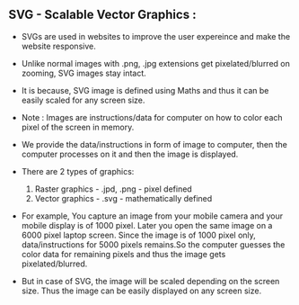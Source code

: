 ## SVG - Scalable Vector Graphics :

- SVGs are used in websites to improve the user expereince and make the website responsive.
- Unlike normal images with .png, .jpg extensions get pixelated/blurred on zooming, SVG images stay intact.
- It is because, SVG image is defined using Maths and thus it can be easily scaled for any screen size.
- Note : Images are instructions/data for computer on how to color each pixel of the screen in memory.
- We provide the data/instructions in form of image to computer, then the computer processes on it and then the image is displayed.

- There are 2 types of graphics:
  1. Raster graphics - .jpd, .png - pixel defined
  2. Vector graphics - .svg - mathematically defined 
- For example, You capture an image from your mobile camera and your mobile display is of 1000 pixel. Later you open the same image on a 6000 pixel laptop screen. 
  Since the image is of 1000 pixel only, data/instructions for 5000 pixels remains.So the computer guesses the color data for remaining pixels and thus the image gets 
  pixelated/blurred.
- But in case of SVG, the image will be scaled depending on the screen size. Thus the image can be easily displayed on any screen size.
